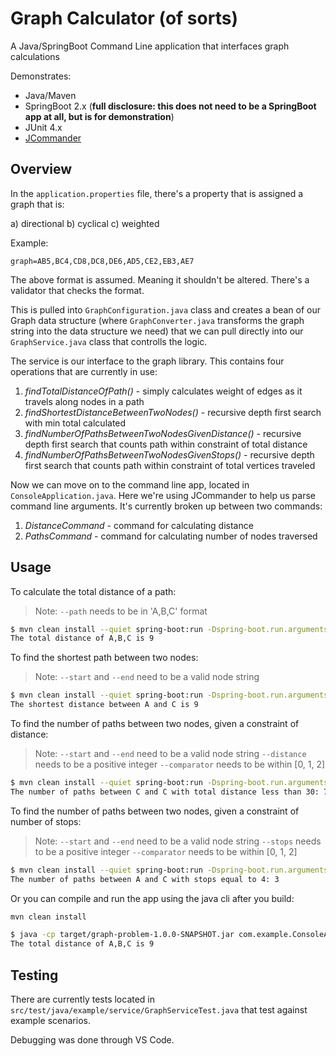 # Graph Calculator (of sorts)

A Java/SpringBoot Command Line application that interfaces graph calculations

Demonstrates:

* Java/Maven
* SpringBoot 2.x (**full disclosure: this does not need to be a SpringBoot app at all, but is for demonstration**)
* JUnit 4.x
* [JCommander](https://jcommander.org/)

## Overview

In the `application.properties` file, there's a property that is assigned a graph that is:

a) directional
b) cyclical
c) weighted

Example:
```
graph=AB5,BC4,CD8,DC8,DE6,AD5,CE2,EB3,AE7
```

The above format is assumed. Meaning it shouldn't be altered. There's a validator that checks the format.

This is pulled into `GraphConfiguration.java` class and creates a bean of our Graph data structure (where `GraphConverter.java` transforms the graph string into the data structure we need) that we can pull directly into our `GraphService.java` class that controlls the logic.

The service is our interface to the graph library. This contains four operations that are currently in use:

1) *findTotalDistanceOfPath()* - simply calculates weight of edges as it travels along nodes in a path
2) *findShortestDistanceBetweenTwoNodes()* - recursive depth first search with min total calculated
3) *findNumberOfPathsBetweenTwoNodesGivenDistance()* - recursive depth first search that counts path within constraint of total distance
4) *findNumberOfPathsBetweenTwoNodesGivenStops()* - recursive depth first search that counts path within constraint of total vertices traveled

Now we can move on to the command line app, located in `ConsoleApplication.java`. Here we're using JCommander to help us parse command line arguments. It's currently broken up between two commands:

1) *DistanceCommand* - command for calculating distance
2) *PathsCommand* - command for calculating number of nodes traversed

## Usage

To calculate the total distance of a path:

> Note: `--path` needs to be in 'A,B,C' format

```bash
$ mvn clean install --quiet spring-boot:run -Dspring-boot.run.arguments="distance --path A,B,C"
The total distance of A,B,C is 9
```

To find the shortest path between two nodes:

> Note: `--start` and `--end` need to be a valid node string

```bash
$ mvn clean install --quiet spring-boot:run -Dspring-boot.run.arguments="distance --start A --end C"
The shortest distance between A and C is 9
```

To find the number of paths between two nodes, given a constraint of distance:

> Note:
> `--start` and `--end` need to be a valid node string
> `--distance` needs to be a positive integer
> `--comparator` needs to be within [0, 1, 2]

```bash
$ mvn clean install --quiet spring-boot:run -Dspring-boot.run.arguments="paths --start C --end C --distance 30 --comparator 1"
The number of paths between C and C with total distance less than 30: 7
```

To find the number of paths between two nodes, given a constraint of number of stops:

> Note:
> `--start` and `--end` need to be a valid node string
> `--stops` needs to be a positive integer
> `--comparator` needs to be within [0, 1, 2]

```bash
$ mvn clean install --quiet spring-boot:run -Dspring-boot.run.arguments="paths --start A --end C --stops 4 --comparator 0"
The number of paths between A and C with stops equal to 4: 3
```

Or you can compile and run the app using the java cli after you build:

```bash
mvn clean install
```

```bash
$ java -cp target/graph-problem-1.0.0-SNAPSHOT.jar com.example.ConsoleApplication distance --path A,B,C
The total distance of A,B,C is 9
```

## Testing

There are currently tests located in `src/test/java/example/service/GraphServiceTest.java` that test against example scenarios.

Debugging was done through VS Code.
